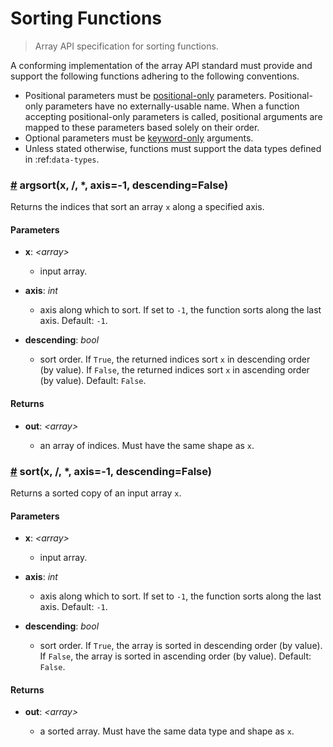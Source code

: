 # Sorting Functions

> Array API specification for sorting functions.

A conforming implementation of the array API standard must provide and support the following functions adhering to the following conventions.

-   Positional parameters must be [positional-only](https://www.python.org/dev/peps/pep-0570/) parameters. Positional-only parameters have no externally-usable name. When a function accepting positional-only parameters is called, positional arguments are mapped to these parameters based solely on their order.
-   Optional parameters must be [keyword-only](https://www.python.org/dev/peps/pep-3102/) arguments.
-   Unless stated otherwise, functions must support the data types defined in :ref:`data-types`.

<!-- NOTE: please keep the functions in alphabetical order -->

### <a name="argsort" href="#argsort">#</a> argsort(x, /, *, axis=-1, descending=False)

Returns the indices that sort an array `x` along a specified axis.

#### Parameters

-   **x**: _&lt;array&gt;_

    -   input array.

-   **axis**: _int_

    -   axis along which to sort. If set to `-1`, the function sorts along the last axis. Default: `-1`.

-   **descending**: _bool_

    -   sort order. If `True`, the returned indices sort `x` in descending order (by value). If `False`, the returned indices sort `x` in ascending order (by value). Default: `False`.

#### Returns

-   **out**: _&lt;array&gt;_

    -   an array of indices. Must have the same shape as `x`.

### <a name="sort" href="#sort">#</a> sort(x, /, *, axis=-1, descending=False)

Returns a sorted copy of an input array `x`.

#### Parameters

-   **x**: _&lt;array&gt;_

    -   input array.

-   **axis**: _int_

    -   axis along which to sort. If set to `-1`, the function sorts along the last axis. Default: `-1`.

-   **descending**: _bool_

    -   sort order. If `True`, the array is sorted in descending order (by value). If `False`, the array is sorted in ascending order (by value). Default: `False`.

#### Returns

-   **out**: _&lt;array&gt;_

    -   a sorted array. Must have the same data type and shape as `x`.
